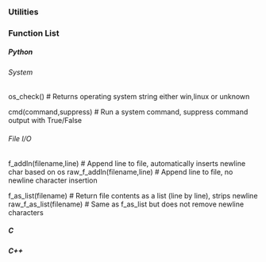 ### Utilities


### Function List



##### Python

###### System


os_check()                 # Returns operating system string either win,linux or unknown 

cmd(command,suppress)      # Run a system command, suppress command output with True/False 


###### File I/O


f_addln(filename,line)     # Append line to file, automatically inserts newline char based on os
raw_f_addln(filename,line) # Append line to file, no newline character insertion

f_as_list(filename)        # Return file contents as a list (line by line), strips newline
raw_f_as_list(filename)    # Same as f_as_list but does not remove newline characters

##### C


##### C++

